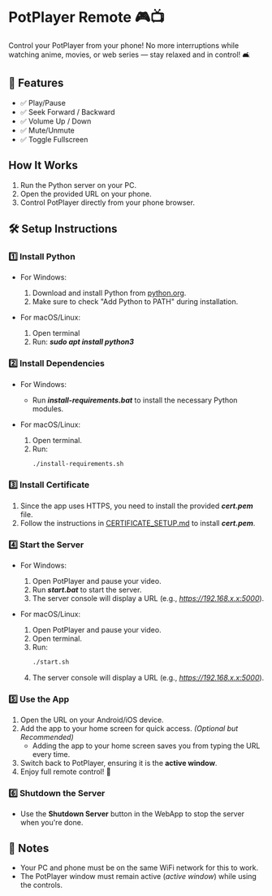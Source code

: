 # PotPlayer Remote 🎮📺

Control your PotPlayer from your phone! No more interruptions while watching anime, movies, or web series — stay relaxed and in control! 🛋️


## 🎯 Features

- ✅ Play/Pause
- ✅ Seek Forward / Backward
- ✅ Volume Up / Down
- ✅ Mute/Unmute
- ✅ Toggle Fullscreen


## How It Works

1. Run the Python server on your PC.
2. Open the provided URL on your phone.
3. Control PotPlayer directly from your phone browser.


## 🛠️ Setup Instructions

### 1️⃣ Install Python

- For Windows:
    1. Download and install Python from [python.org](https://www.python.org/).
    2. Make sure to check "Add Python to PATH" during installation.

- For macOS/Linux:
    1. Open terminal
    2. Run:
        ***sudo apt install python3***

### 2️⃣ Install Dependencies

- For Windows:
    - Run ***install-requirements.bat*** to install the necessary Python modules.

- For macOS/Linux:
    1. Open terminal.
    2. Run:
        ```bash
        ./install-requirements.sh

### 3️⃣ Install Certificate

1. Since the app uses HTTPS, you need to install the provided ***cert.pem*** file.
2. Follow the instructions in [CERTIFICATE_SETUP.md](CERTIFICATE_SETUP.md) to install ***cert.pem***.

### 4️⃣ Start the Server

- For Windows:
    1. Open PotPlayer and pause your video.
    2. Run ***start.bat*** to start the server.
    3. The server console will display a URL (e.g., *https://192.168.x.x:5000*).

- For macOS/Linux:
    1. Open PotPlayer and pause your video.
    2. Open terminal.
    3. Run:
        ```bash
        ./start.sh
    4. The server console will display a URL (e.g., *https://192.168.x.x:5000*).

### 5️⃣ Use the App

1. Open the URL on your Android/iOS device.
2. Add the app to your home screen for quick access. *(Optional but Recommended)*
    - Adding the app to your home screen saves you from typing the URL every time.
3. Switch back to PotPlayer, ensuring it is the **active window**.
4. Enjoy full remote control! 🎉

### 6️⃣ Shutdown the Server

- Use the **Shutdown Server** button in the WebApp to stop the server when you're done.

## 📌 Notes

- Your PC and phone must be on the same WiFi network for this to work.
- The PotPlayer window must remain active (*active window*) while using the controls.
